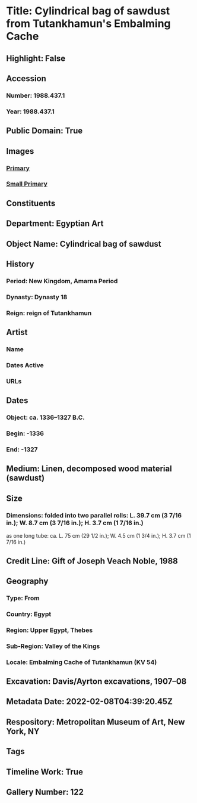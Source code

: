 # Title: Cylindrical bag of sawdust from Tutankhamun's Embalming Cache
## Highlight: False
## Accession
### Number: 1988.437.1
### Year: 1988.437.1
## Public Domain: True
## Images
### [Primary](https://images.metmuseum.org/CRDImages/eg/original/DP225334.jpg)
### [Small Primary](https://images.metmuseum.org/CRDImages/eg/web-large/DP225334.jpg)
## Constituents
## Department: Egyptian Art
## Object Name: Cylindrical bag of sawdust
## History
### Period: New Kingdom, Amarna Period
### Dynasty: Dynasty 18
### Reign: reign of Tutankhamun
## Artist
### Name
### Dates Active
### URLs
## Dates
### Object: ca. 1336–1327 B.C.
### Begin: -1336
### End: -1327
## Medium: Linen, decomposed wood material (sawdust)
## Size
### Dimensions: folded into two parallel rolls: L. 39.7 cm (3 7/16 in.); W. 8.7 cm (3 7/16 in.); H. 3.7 cm (1 7/16 in.)
as one long tube: ca. L. 75 cm (29 1/2 in.); W. 4.5 cm (1 3/4 in.); H. 3.7 cm (1 7/16 in.)
## Credit Line: Gift of Joseph Veach Noble, 1988
## Geography
### Type: From
### Country: Egypt
### Region: Upper Egypt, Thebes
### Sub-Region: Valley of the Kings
### Locale: Embalming Cache of Tutankhamun (KV 54)
## Excavation: Davis/Ayrton excavations, 1907–08
## Metadata Date: 2022-02-08T04:39:20.45Z
## Respository: Metropolitan Museum of Art, New York, NY
## Tags
## Timeline Work: True
## Gallery Number: 122
